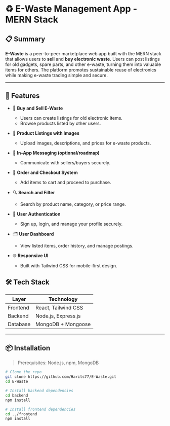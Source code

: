 # ♻️ E-Waste Management App - MERN Stack

## 📋 Summary

**E-Waste** is a peer-to-peer marketplace web app built with the MERN stack that allows users to **sell** and **buy electronic waste**. Users can post listings for old gadgets, spare parts, and other e-waste, turning them into valuable items for others. The platform promotes sustainable reuse of electronics while making e-waste trading simple and secure.

---

## 🚀 Features

- 🛒 **Buy and Sell E-Waste**
  - Users can create listings for old electronic items.
  - Browse products listed by other users.

- 📸 **Product Listings with Images**
  - Upload images, descriptions, and prices for e-waste products.

- 💬 **In-App Messaging (optional/roadmap)**
  - Communicate with sellers/buyers securely.

- 🧾 **Order and Checkout System**
  - Add items to cart and proceed to purchase.

- 🔍 **Search and Filter**
  - Search by product name, category, or price range.

- 🔐 **User Authentication**
  - Sign up, login, and manage your profile securely.

- 🗂️ **User Dashboard**
  - View listed items, order history, and manage postings.

- 🌐 **Responsive UI**
  - Built with Tailwind CSS for mobile-first design.


## 🛠️ Tech Stack

| Layer     | Technology             |
|-----------|------------------------|
| Frontend  | React, Tailwind CSS    |
| Backend   | Node.js, Express.js    |
| Database  | MongoDB + Mongoose     |

---

## 📦 Installation

> Prerequisites: Node.js, npm, MongoDB

```bash
# Clone the repo
git clone https://github.com/Harits77/E-Waste.git
cd E-Waste

# Install backend dependencies
cd backend
npm install

# Install frontend dependencies
cd ../frontend
npm install

